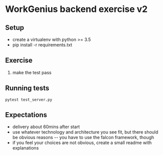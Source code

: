 WorkGenius backend exercise v2
==============================


Setup
-----

- create a virtualenv with python >= 3.5
- pip install -r requirements.txt


Exercise
--------

1. make the test pass


Running tests
--------

```
pytest test_server.py
```


Expectations
------------

- delivery about 60mins after start
- use whatever technology and architecture you see fit, but there should be obvious reasons
-- you have to use the falcon framework, though
- if you feel your choices are not obvious, create a small readme with explanations

